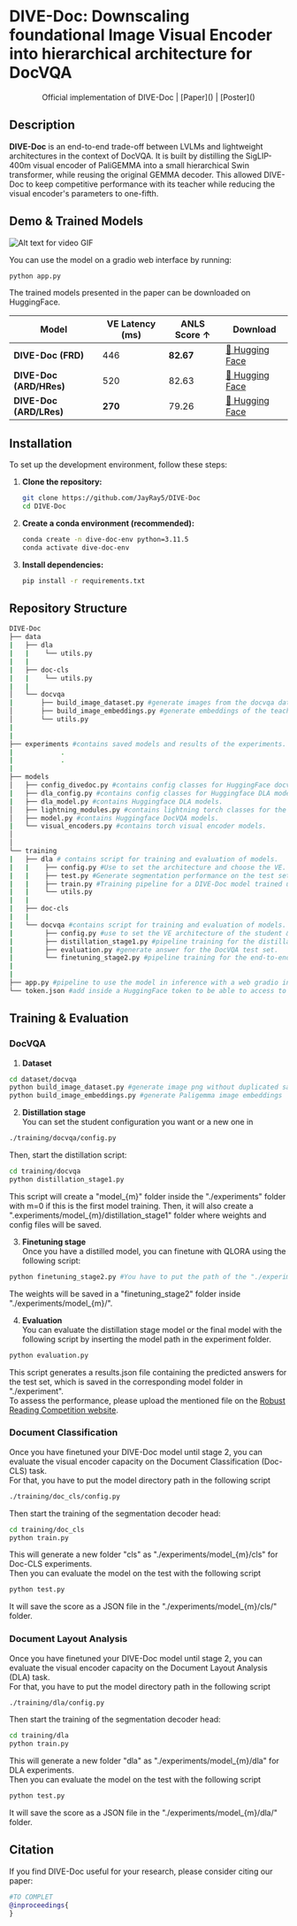 # DIVE-Doc: Downscaling foundational Image Visual Encoder into hierarchical architecture for DocVQA 
<div align="center">Official implementation of DIVE-Doc | [Paper]() | [Poster]() </div>

## Description

**DIVE-Doc** is an end-to-end trade-off between LVLMs and lightweight architectures in the context of DocVQA. It is built by distilling the SigLIP-400m visual encoder of PaliGEMMA into a small hierarchical Swin transformer, while reusing the original GEMMA decoder. This allowed DIVE-Doc to keep competitive performance with its teacher while reducing the visual encoder's parameters to one-fifth.

## Demo & Trained Models

![Alt text for video GIF](./demo_readme.gif)

You can use the model on a gradio web interface by running:
```bash
python app.py
```
The trained models presented in the paper can be downloaded on HuggingFace.

| Model                    | VE Latency (ms)| ANLS Score ↑ | Download |
|--------------------------|--------------|----------------|-----|
| **DIVE-Doc (FRD)**       | 446     | **82.67**  |   [🤗 Hugging Face](https://huggingface.co/JayRay5/DIVE-Doc-FRD)  |
| **DIVE-Doc (ARD/HRes)**  | 520     | 82.63        |  [🤗 Hugging Face](https://huggingface.co/JayRay5/DIVE-Doc-ARD-HRes)   |
| **DIVE-Doc (ARD/LRes)**  | **270**    | 79.26       |   [🤗 Hugging Face](https://huggingface.co/JayRay5/DIVE-Doc-ARD-LRes)  |



## Installation

To set up the development environment, follow these steps:

1.  **Clone the repository:**
    ```bash
    git clone https://github.com/JayRay5/DIVE-Doc
    cd DIVE-Doc
    ```
2.  **Create a conda environment (recommended):**
    ```bash
    conda create -n dive-doc-env python=3.11.5
    conda activate dive-doc-env
    ```
3.  **Install dependencies:**
    ```bash
    pip install -r requirements.txt
    ```
    
## Repository Structure
```bash
DIVE-Doc
├── data
|   ├── dla
|   |    └── utils.py
|   |
|   ├── doc-cls
|   |    └── utils.py
|   |
│   └── docvqa
|       ├── build_image_dataset.py #generate images from the docvqa dataset without duplicated samples for the distillation stage.
│       ├── build_image_embeddings.py #generate embeddings of the teacher PaliGEMMA for the distillation stage.
│       └── utils.py             
|
|
├── experiments #contains saved models and results of the experiments.
|            .
|            .
|
├── models 
│   ├── config_divedoc.py #contains config classes for HuggingFace docvqa models.
|   ├── dla_config.py #contains config classes for Huggingface DLA models.
|   ├── dla_model.py #contains Huggingface DLA models.
│   ├── lightning_modules.py #contains lightning torch classes for the distillation stage.
│   ├── model.py #contains Huggingface DocVQA models.
|   └── visual_encoders.py #contains torch visual encoder models.
│   
│     
└── training
|   ├── dla # contains script for training and evaluation of models.
|   |    ├── config.py #Use to set the architecture and choose the VE.
|   |    ├── test.py #Generate segmentation performance on the test set for the chosen model.
|   |    ├── train.py #Training pipeline for a DIVE-Doc model trained until finetuning_stage2 or for Donut & PaliGEMMA VE.
|   |    └── utils.py 
|   |
|   ├── doc-cls
|   |
|   └── docvqa #contains script for training and evaluation of models.
|        ├── config.py #use to set the VE architecture of the student & hyperparameters for the distillation stage.
|        ├── distillation_stage1.py #pipeline training for the distillation stage.
|        ├── evaluation.py #generate answer for the DocVQA test set.
|        └── finetuning_stage2.py #pipeline training for the end-to-end finetuning stage.
|        
|
├── app.py #pipeline to use the model in inference with a web gradio interface.
└── token.json #add inside a HuggingFace token to be able to access to the teacher model from HuggingFace.
```
## Training & Evaluation

### DocVQA
1. **Dataset**
```bash
cd dataset/docvqa
python build_image_dataset.py #generate image png without duplicated samples
python build_image_embeddings.py #generate Paligemma image embeddings 
```
2. **Distillation stage** <br>
You can set the student configuration you want or a new one in
```bash
./training/docvqa/config.py
```
Then, start the distillation script: 
```bash
cd training/docvqa
python distillation_stage1.py 
```
This script will create a "model_{m}" folder inside the "./experiments" folder with m=0 if this is the first model training.
Then, it will also create a ".experiments/model_{m}/distillation_stage1" folder where weights and config files will be saved.

3. **Finetuning stage**<br>
Once you have a distilled model, you can finetune with QLORA using the following script:
```bash
python finetuning_stage2.py #You have to put the path of the "./experiments/model_m" folder created by the distillation pipeline in this script
```
The weights will be saved in a "finetuning_stage2" folder inside "./experiments/model_{m}/".

4. **Evaluation** <br>
You can evaluate the distillation stage model or the final model with the following script by inserting the model path in the experiment folder.
```bash
python evaluation.py
```
This script generates a results.json file containing the predicted answers for the test set, which is saved in the corresponding model folder in "./experiment". <br>
To assess the performance, please upload the mentioned file on the [Robust Reading Competition website](https://rrc.cvc.uab.es/?ch=17&com=evaluation&task=1).
### Document Classification
Once you have finetuned your DIVE-Doc model until stage 2, you can evaluate the visual encoder capacity on the Document Classification (Doc-CLS) task.<br>
For that, you have to put the model directory path in the following script
```bash
./training/doc_cls/config.py
```
Then start the training of the segmentation decoder head:
```bash
cd training/doc_cls
python train.py
```
This will generate a new folder "cls" as "./experiments/model_{m}/cls" for Doc-CLS experiments. <br> 
Then you can evaluate the model on the test with the following script
```bash
python test.py
```
It will save the score as a JSON file in the "./experiments/model_{m}/cls/" folder.
### Document Layout Analysis 
Once you have finetuned your DIVE-Doc model until stage 2, you can evaluate the visual encoder capacity on the Document Layout Analysis (DLA) task.<br>
For that, you have to put the model directory path in the following script
```bash
./training/dla/config.py
```
Then start the training of the segmentation decoder head:
```bash
cd training/dla
python train.py
```
This will generate a new folder "dla" as "./experiments/model_{m}/dla" for DLA experiments. <br> 
Then you can evaluate the model on the test with the following script
```bash
python test.py
```
It will save the score as a JSON file in the "./experiments/model_{m}/dla/" folder.
## Citation
If you find DIVE-Doc useful for your research, please consider citing our paper:

```bibtex
#TO COMPLET
@inproceedings{
}
